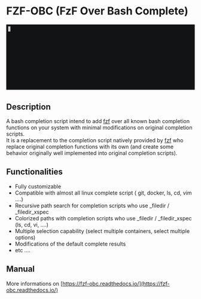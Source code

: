 # FZF-OBC (FzF Over Bash Complete)

[![demo](docs/img/demo.gif)](https://fzf-obc.readthedocs.io/)

## Description

A bash completion script intend to add [fzf](https://github.com/junegunn/fzf) over all known bash completion functions on your system with minimal modifications on original completion scripts.  
It is a replacement to the completion script natively provided by [fzf](https://github.com/junegunn/fzf) who replace original completion functions with its own (and create some behavior originally well implemented into original completion scripts).

## Functionalities

- Fully customizable
- Compatible with almost all linux complete script ( git, docker, ls, cd, vim ....)
- Recursive path search for completion scripts who use _filedir / _filedir_xspec
- Colorized paths with completion scripts who use _filedir / _filedir_xspec (ls, cd, vi, ....)
- Multiple selection capability (select multiple containers, select multiple options)
- Modifications of the default complete results
- etc ....

## Manual

More informations on [https://fzf-obc.readthedocs.io/](https://fzf-obc.readthedocs.io/)
